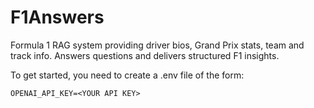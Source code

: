 # F1Answers

Formula 1 RAG system providing driver bios, Grand Prix stats, team and track info.
Answers questions and delivers structured F1 insights.

To get started, you need to create a .env file of the form:

```txt
OPENAI_API_KEY=<YOUR API KEY>
```

